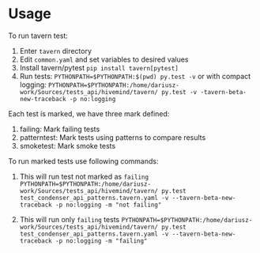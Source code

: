 # Usage

To run tavern test:
1. Enter `tavern` directory
2. Edit `common.yaml` and set variables to desired values
3. Install tavern/pytest `pip install tavern[pytest]`
4. Run tests: `PYTHONPATH=$PYTHONPATH:$(pwd) py.test -v`
   or with compact logging: `PYTHONPATH=$PYTHONPATH:/home/dariusz-work/Sources/tests_api/hivemind/tavern/ py.test -v -tavern-beta-new-traceback -p no:logging`


Each test is marked, we have three mark defined:
1. failing: Mark failing tests
2. patterntest: Mark tests using patterns to compare results
3. smoketest: Mark smoke tests

To run marked tests use following commands:

1. This will run test not marked as `failing`
`PYTHONPATH=$PYTHONPATH:/home/dariusz-work/Sources/tests_api/hivemind/tavern/ py.test test_condenser_api_patterns.tavern.yaml -v --tavern-beta-new-traceback -p no:logging -m "not failing"`

2. This will run only `failing` tests
`PYTHONPATH=$PYTHONPATH:/home/dariusz-work/Sources/tests_api/hivemind/tavern/ py.test test_condenser_api_patterns.tavern.yaml -v --tavern-beta-new-traceback -p no:logging -m "failing"`

